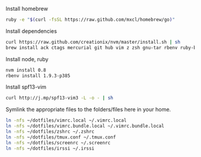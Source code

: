 Install homebrew
```sh
ruby -e "$(curl -fsSL https://raw.github.com/mxcl/homebrew/go)"
```

Install dependencies
```sh
curl https://raw.github.com/creationix/nvm/master/install.sh | sh
brew install ack ctags mercurial git hub vim z zsh gnu-tar rbenv ruby-build irssi openssl
```

Install node, ruby
```sh
nvm install 0.8
rbenv install 1.9.3-p385
```

Install spf13-vim
```sh
curl http://j.mp/spf13-vim3 -L -o - | sh
```

Symlink the appropriate files to the folders/files here in your home.
```sh
ln -nfs ~/dotfiles/vimrc.local ~/.vimrc.local
ln -nfs ~/dotfiles/vimrc.bundle.local ~/.vimrc.bundle.local
ln -nfs ~/dotfiles/zshrc ~/.zshrc
ln -nfs ~/dotfiles/tmux.conf ~/.tmux.conf
ln -nfs ~/dotfiles/screenrc ~/.screenrc
ln -nfs ~/dotfiles/irssi ~/.irssi
```
